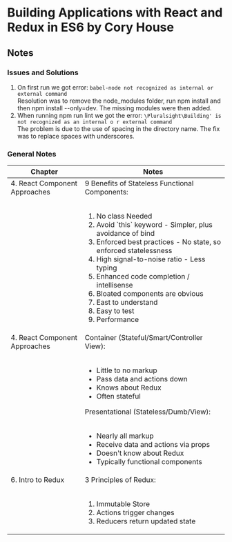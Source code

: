 # Building Applications with React and Redux in ES6 by Cory House

## Notes

### Issues and Solutions
1. On first run we got error:
`babel-node not recognized as internal or external command`
<br />Resolution was to remove the node_modules folder, run npm install and then npm install --only=dev. The missing modules were then added.
1. When running npm run lint we got the error:
`\Pluralsight\Building' is not recognized as an internal o r external command`
<br/>The problem is due to the use of spacing in the directory name. The fix was to replace spaces with underscores.

### General Notes
<table>
    <thead>
        <tr>
            <th>Chapter</th>
            <th>Notes</th>
        </tr>
    </thead>
    <tbody>
        <tr>
            <td valign="top">4. React Component Approaches</td>
            <td>
                9 Benefits of Stateless Functional Components:<br/><br/>
                <ol>
                    <li>No class Needed</li>
                    <li>Avoid `this` keyword - Simpler, plus avoidance of bind</li>
                    <li>Enforced best practices - No state, so enforced statelessness</li>
                    <li>High signal-to-noise ratio - Less typing</li>
                    <li>Enhanced code completion / intellisense</li>
                    <li>Bloated components are obvious</li>
                    <li>East to understand</li>
                    <li>Easy to test</li>
                    <li>Performance</li>
                </ol>
            </td>
        </tr>
        <tr>
          <td valign="top">4. React Component Approaches</td>
          <td>
            Container (Stateful/Smart/Controller View):<br/><br/>
            <ul>
              <li>Little to no markup</li>
              <li>Pass data and actions down</li>
              <li>Knows about Redux</li>
              <li>Often stateful</li>
            </ul>
            Presentational (Stateless/Dumb/View):<br/><br/>
            <ul>
              <li>Nearly all markup</li>
              <li>Receive data and actions via props</li>
              <li>Doesn't know about Redux</li>
              <li>Typically functional components</li>
            </ul>
          </td>
        </tr>
        <tr>
        <td valign="top">6. Intro to Redux</td>
        <td>
          3 Principles of Redux:<br/><br/>
          <ol>
            <li>Immutable Store</li>
            <li>Actions trigger changes</li>
            <li>Reducers return updated state</li>
          </ol>
        </td>
        </tr>
    </tbody>
</table>
